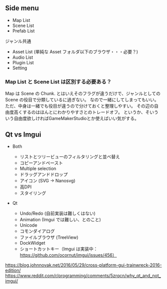 ﻿

Side menu
----------
- Map List
- Scene List
- Prefab List


ジャンル共通
- Asset List (単純な Asset フォルダ以下のブラウザ・・・必要？)
- Audio List
- Plugin List
- Setting


### Map List と Scene List は区別する必要ある？
Map は Scene の Chunk.
とはいえそのフラグが違うだけで、ジャンルとしての Scene の役目で分類しているに過ぎない。
なので一緒にしてしまってもいい。
ただ、中身は一緒でも役目が違うので分けておくと整理しやすい。
その辺の自由度高くするのはほんとにわかりやすさとのトレードオフ。
というか、そいういう自由度欲しければGameMakerStudioとか使えばいい気がする。



Qt vs Imgui
----------

- Both
	- リストとツリービューのフィルタリングと並べ替え
	- コピーアンドペースト
	- Multiple selection
	- ドラッグアンドドロップ
	- アイコン (SVG -> Nanosvg)
	- 高DPI
	- スタイリング

- Qt
	- Undo/Redo (自前実装は難しくはない)
	- Animation (Imgui では難しい、とのこと)
	- Unicode
	- コモンダイアログ
	- ファイルブラウザ (TreeView)
	- DockWidget
	- ショートカットキー（Imgui は実装中：https://github.com/ocornut/imgui/issues/456）

https://blog.johnnovak.net/2016/05/29/cross-platform-gui-trainwreck-2016-edition/
https://www.reddit.com/r/programming/comments/5zrqcn/why_qt_and_not_imgui/

